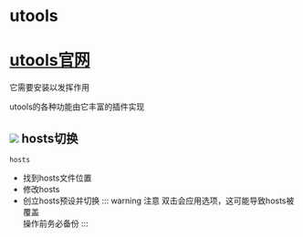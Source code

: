 # utools


# [utools官网](http://u.tools/)

它需要安装以发挥作用

utools的各种功能由它丰富的插件实现


## ![](https://s2.loli.net/2022/04/19/oQwt5Ldn6Vq1pWF.png)  hosts切换
```
hosts
```
- 找到hosts文件位置
- 修改hosts
- 创立hosts预设并切换
::: warning 注意
双击会应用选项，这可能导致hosts被覆盖<br/>
操作前务必备份
:::